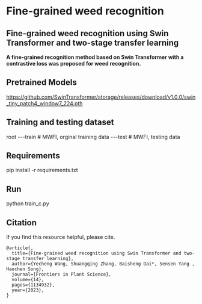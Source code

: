# Fine-grained weed recognition
## Fine-grained weed recognition using Swin Transformer and two-stage transfer learning
__A fine-grained recognition method based on Swin Transformer with a contrastive loss was proposed for weed recognition.__

## Pretrained Models
https://github.com/SwinTransformer/storage/releases/download/v1.0.0/swin_tiny_patch4_window7_224.pth

## Training and testing dataset
root
    ---train      # MWFI, orginal training data
    ---test       # MWFI, testing data

## Requirements
pip install -r requirements.txt

## Run
python train_c.py
    
## Citation
If you find this resource helpful, please cite.

```
@article{,
  title={Fine-grained weed recognition using Swin Transformer and two-stage transfer learning},
  author={Yecheng Wang, Shuangqing Zhang, Baisheng Dai*, Sensen Yang , Haochen Song},
  journal={Frontiers in Plant Science},
  volume={14},
  pages={1134932},
  year={2023},
}
```
